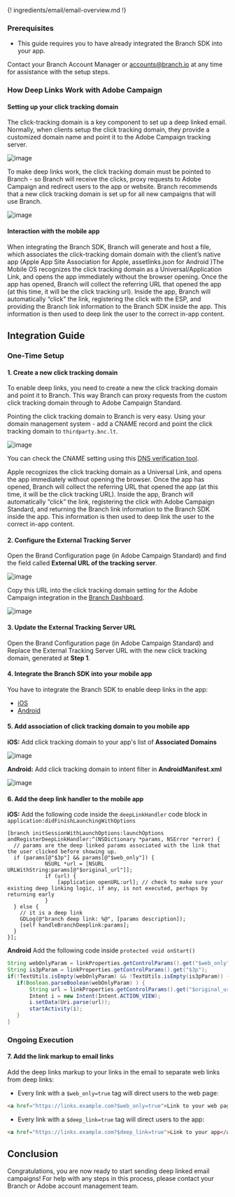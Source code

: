 {! ingredients/email/email-overview.md !}

### Prerequisites

- This guide requires you to have already integrated the Branch SDK into your app.

Contact your Branch Account Manager or [accounts@branch.io](mailto:accounts@branch.io) at any time for assistance with the setup steps.

### How Deep Links Work with Adobe Campaign

#### Setting up your click tracking domain

The click-tracking domain is a key component to set up a deep linked email. Normally, when clients setup the click tracking domain, they provide a customized domain name and point it to the Adobe Campaign  tracking server.

![image](/img/pages/email/click-tracking-1.png)

To make deep links work, the click tracking domain must be pointed to Branch - so Branch will receive the clicks, proxy requests to Adobe Campaign and redirect users to the app or website. Branch recommends that a new click tracking domain is set up for all new campaigns that will use Branch.

![image](/img/pages/email/click-tracking-2.png)

#### Interaction with the mobile app

When integrating the Branch SDK, Branch will generate and host a file, which associates the click-tracking domain domain with the client’s native app (Apple App Site Association for Apple, assetlinks.json for Android )The Mobile OS recognizes the click tracking domain as a Universal/Application Link, and opens the app immediately without the browser opening. Once the app has opened, Branch will collect the referring URL that opened the app (at this time, it will be the click tracking url). Inside the app, Branch will automatically “click” the link, registering the click with the ESP, and providing the Branch link information to the Branch SDK inside the app. This information is then used to deep link the user to the correct in-app content. 

## Integration Guide

### One-Time Setup

#### 1. Create a new click tracking domain

To enable deep links, you need to create a new the click tracking domain and point it to Branch. This way Branch can proxy requests from the custom click tracking domain through to Adobe Campaign Standard.

Pointing the click tracking domain to Branch is very easy. Using your domain management system - add a CNAME record and point the click tracking domain to `thirdparty.bnc.lt`.

![image](/img/pages/email/click-tracking-3.png)

You can check the CNAME setting using this [DNS verification tool](https://toolbox.googleapps.com/apps/dig/#CNAME/).

Apple recognizes the click tracking domain as a Universal Link, and opens the app immediately without opening the browser. Once the app has opened, Branch will collect the referring URL that opened the app (at this time, it will be the click tracking URL). Inside the app, Branch will automatically “click” the link, registering the click with Adobe Campaign Standard, and returning the Branch link information to the Branch SDK inside the app. This information is then used to deep link the user to the correct in-app content.

#### 2. Configure the External Tracking Server 

Open the Brand Configuration page (in Adobe Campaign Standard) and find the field called **External URL of the tracking server**.

![image](/img/pages/email/adobe-campaign-external-setup.png)

Copy this URL into the click tracking domain setting for the Adobe Campaign integration in the [Branch Dashboard](https://branch.dashboard.branch.io/email/manager).

![image](/img/pages/email/adobe-campaign-internal-setup.png)

#### 3. Update the External Tracking Server URL

Open the Brand Configuration page (in Adobe Campaign Standard) and Replace the External Tracking Server URL with the new click tracking domain, generated at **Step 1**.

#### 4. Integrate the Branch SDK into your mobile app

You have to integrate the Branch SDK to enable deep links in the app:
- [iOS](https://docs.branch.io/pages/apps/ios/)
- [Android](https://docs.branch.io/pages/apps/android/)

#### 5. Add association of click tracking domain to you mobile app

**iOS:** Add click tracking domain to your app's list of **Associated Domains**

![image](/img/pages/email/associated-domains.png)

**Android:** Add click tracking domain to intent filter in **AndroidManifest.xml**

![image](/img/pages/email/android-manifest.png)

#### 6. Add the deep link handler to the mobile app

**iOS:** Add the following code inside the `deepLinkHandler` code block in `application:didFinishLaunchingWithOptions`

```objc
[branch initSessionWithLaunchOptions:launchOptions andRegisterDeepLinkHandler:^(NSDictionary *params, NSError *error) {
  // params are the deep linked params associated with the link that the user clicked before showing up.
  if (params[@"$3p"] && params[@"$web_only"]) {
            NSURL *url = [NSURL URLWithString:params[@"$original_url"]];
            if (url) {
                [application openURL:url]; // check to make sure your existing deep linking logic, if any, is not executed, perhaps by returning early
            }
  } else { 
    // it is a deep link
    GDLog(@"branch deep link: %@", [params description]); 
    [self handleBranchDeeplink:params];
  }
}];
```

**Android** Add the following code inside `protected void onStart()`

```java
String webOnlyParam = linkProperties.getControlParams().get("$web_only");
String is3pParam = linkProperties.getControlParams().get("$3p");
if(!TextUtils.isEmpty(webOnlyParam) && !TextUtils.isEmpty(is3pParam)) {
   if(Boolean.parseBoolean(webOnlyParam) ) {
       String url = linkProperties.getControlParams().get("$original_url");
       Intent i = new Intent(Intent.ACTION_VIEW);
       i.setData(Uri.parse(url));
       startActivity(i);
   }
}
```

### Ongoing Execution

#### 7. Add the link markup to email links

Add the deep links markup to your links in the email to separate web links from deep links:
- Every link with a `$web_only=true` tag will direct users to the web page:
```html
<a href="https://links.example.com?$web_only=true">Link to your web page</a>
```
- Every link with a `$deep_link=true` tag will direct users to the app:
```html
<a href="https://links.example.com?$deep_link=true">Link to your app</a>
```

## Conclusion

Congratulations, you are now ready to start sending deep linked email campaigns! For help with any steps in this process, please contact your Branch or Adobe account management team.

